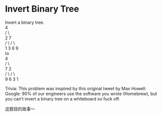 Invert Binary Tree 
==
Invert a binary tree. <br>
4 <br>
   /   \ <br>
  2     7<br>
 / \   / \ <br>
1   3 6   9<br>
to <br>
     4<br>
   /   \ <br>
  7     2  <br>
 / \   / \ <br>
9   6 3   1 <br>

Trivia:
This problem was inspired by this original tweet by Max Howell:
Google: 90% of our engineers use the software you wrote (Homebrew), but you can’t invert a binary tree on a whiteboard so fuck off.

这题目的故事～
